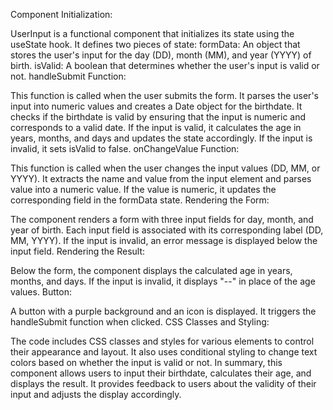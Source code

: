 Component Initialization:

UserInput is a functional component that initializes its state using the useState hook. It defines two pieces of state:
formData: An object that stores the user's input for the day (DD), month (MM), and year (YYYY) of birth.
isValid: A boolean that determines whether the user's input is valid or not.
handleSubmit Function:

This function is called when the user submits the form.
It parses the user's input into numeric values and creates a Date object for the birthdate.
It checks if the birthdate is valid by ensuring that the input is numeric and corresponds to a valid date.
If the input is valid, it calculates the age in years, months, and days and updates the state accordingly.
If the input is invalid, it sets isValid to false.
onChangeValue Function:

This function is called when the user changes the input values (DD, MM, or YYYY).
It extracts the name and value from the input element and parses value into a numeric value.
If the value is numeric, it updates the corresponding field in the formData state.
Rendering the Form:

The component renders a form with three input fields for day, month, and year of birth. Each input field is associated with its corresponding label (DD, MM, YYYY).
If the input is invalid, an error message is displayed below the input field.
Rendering the Result:

Below the form, the component displays the calculated age in years, months, and days. If the input is invalid, it displays "--" in place of the age values.
Button:

A button with a purple background and an icon is displayed. It triggers the handleSubmit function when clicked.
CSS Classes and Styling:

The code includes CSS classes and styles for various elements to control their appearance and layout. It also uses conditional styling to change text colors based on whether the input is valid or not.
In summary, this component allows users to input their birthdate, calculates their age, and displays the result. It provides feedback to users about the validity of their input and adjusts the display accordingly. 
